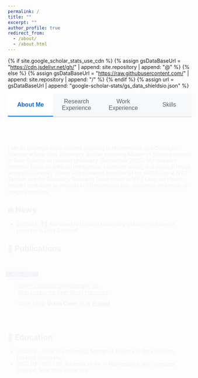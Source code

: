 ```yaml
---
permalink: /
title: ""
excerpt: ""
author_profile: true
redirect_from: 
  - /about/
  - /about.html
---
```


{% if site.google_scholar_stats_use_cdn %}
{% assign gsDataBaseUrl = "https://cdn.jsdelivr.net/gh/" | append: site.repository | append: "@" %}
{% else %}
{% assign gsDataBaseUrl = "https://raw.githubusercontent.com/" | append: site.repository | append: "/" %}
{% endif %}
{% assign url = gsDataBaseUrl | append: "google-scholar-stats/gs_data_shieldsio.json" %}

<!-- Custom Tab Navigation -->
<div class="custom-tab-navigation">
  <button class="custom-tab-button active" onclick="showCustomTab('about-me')">About Me</button>
  <button class="custom-tab-button" onclick="showCustomTab('research-experience')">Research Experience</button>
  <button class="custom-tab-button" onclick="showCustomTab('work-experience')">Work Experience</button>
  <button class="custom-tab-button" onclick="showCustomTab('skills')">Skills</button>
</div>

<!-- Tab Content -->
<div id="about-me" class="custom-tab-content active">
  <span class='anchor' id='about-me'></span>
  
  I am an undergraduate student majoring in Mathematics and Computer Science at New York University, and an incoming Master of Science student in Data Science at Harvard University (September 2025). My research interests focus on artificial intelligence, computer vision, and medical image analysis. Currently, I work as a research assistant at the AI4CE Lab at NYU Tandon and the Radiology Research Department at NYU Langone Health, where I contribute to projects in 3D reconstruction, assembly, and medical imaging analysis.

  ## 🔥 News
  - *2025.02*: &nbsp;🎉🎉 Accepted to Harvard University's Master of Science program in Data Science! 

  ## 📝 Publications 
  <div class='paper-box'><div class='paper-box-image'><div><div class="badge">Arxiv 2025</div><img src='images/GARF.gif' alt="sym" width="100%"></div></div>
  <div class='paper-box-text' markdown="1">
    
  [GARF: Learning Generalizable 3D Reassembly for Real-World Fractures](https://ai4ce.github.io/GARF/)

  Chen Feng, **Grace Chen**, et al. [**Project**](https://arxiv.org/abs/2504.05400) <strong><span class='show_paper_citations' data='DhtAFkwAAAAJ:ALROH1vI_8AC'></span></strong>
  </div>
  </div>

  ## 📖 Education
  - *2025.09 - 2026.12 (incoming)*, Master of Science in Data Science, Harvard University
  - *2022.09 - 2025.05*, Bachelor of Art in Mathematics and Computer Science, New York University
</div>

<div id="research-experience" class="custom-tab-content">
  <span class='anchor' id='research-experience'></span>
  
  ## 💻 Research Experience
  
  ### AI4CE Lab, NYU Tandon
  *2024.08 - Present* (supervised by Prof. Chen Feng)
  - 3D Assembly Project: Contributed to GARF model for generalizable 3D reassembly 
  - 3D Reconstruction Project: Implemented Dust3R geometric 3D vision model for archaeological fragment reconstruction

  ### NYU Langone Health, Radiology Research Department
  *2024.02 - Present* (supervised by Dr. Yiqiu Shen)
  - Pancreatic Cancer Project: Processed data for 1200+ patients, used LLMs to analyze radiology reports
  - Breast Cancer Project: Conducted statistical analysis on radiology reports using Cohen's Kappa hypothesis test, improved GPT training prompt template for BI-RADS score ratings by 10%

  ### Chongqing University of Technology
  *2023.11 - Present* (supervised by Prof. Dongyang Qiu)
  - Implemented machine learning algorithms for financial risk early warning models
  - Developed data preprocessing tools, reducing processing time by 15%

  ### NYU Savin's Lab
  *2023.11 - 2024.05* (supervised by Prof. Cristina Savin)
  - Conducted research on dimensionality reduction and Gaussian Models for data analysis
</div>

<div id="work-experience" class="custom-tab-content">
  <span class='anchor' id='work-experience'></span>
  
  ## 💼 Work Experience
  
  ### Guotai Jun'an Securities
  *2023.05 - 2023.07*, Investment Banking Intern, Shanghai, China
  - Developed project proposals focused on market research and financial assessments
  - Contributed to 10+ high-profile roadshows for client company offerings (project resulted in successful IPO)
  - Produced financial offering-related documents including due diligence and client interviews

  ## 💬 Teaching Experience
  
  ### Courant Institute of Mathematical Sciences
  *2024.02 - Present*, Teaching Assistant for Linear Algebra and Calculus III
  - Provided one-on-one tutoring and detailed feedback, and graded assignments for classes of 50+ students
</div>

<div id="skills" class="custom-tab-content">
  <span class='anchor' id='skills'></span>
  
  ## 🛠 Skills
  
  ### Technical Proficiency
  R, Java, Python, C, SPSS Statistics, SQL, CSS, HTML, GIS
  
  ### Languages
  Mandarin Chinese (Native), English (Fluent)
</div>

<style>
/* Hide the default Jekyll navigation */
.site-nav {
  display: none !important;
}

/* Custom Tab Navigation Styles */
.custom-tab-navigation {
  display: flex;
  border-bottom: 2px solid #e1e4e8;
  margin-bottom: 2rem;
  background: #f6f8fa;
  border-radius: 6px 6px 0 0;
}

.custom-tab-button {
  background: none;
  border: none;
  padding: 12px 24px;
  cursor: pointer;
  font-size: 16px;
  color: #586069;
  border-bottom: 2px solid transparent;
  transition: all 0.3s ease;
  flex: 1;
  text-align: center;
}

.custom-tab-button:hover {
  color: #0366d6;
  background-color: #f1f8ff;
}

.custom-tab-button.active {
  color: #0366d6;
  border-bottom-color: #0366d6;
  font-weight: 600;
  background-color: white;
}

.custom-tab-content {
  display: none;
  animation: fadeIn 0.3s ease-in;
  padding: 20px 0;
}

.custom-tab-content.active {
  display: block;
}

@keyframes fadeIn {
  from { opacity: 0; transform: translateY(10px); }
  to { opacity: 1; transform: translateY(0); }
}

.paper-box {
  display: flex;
  justify-content: left;
  align-items: center;
  flex-direction: row;
  flex-wrap: wrap;
  border-bottom: 1px #efefef solid;
  padding: 2em 0 2em 0;
}

.paper-box-image {
  justify-content: center;
  display: flex;
  width: 100%;
  order: 2;
}

.paper-box-image img {
  max-width: 400px;
  box-shadow: 3px 3px 6px #888;
  object-fit: cover;
}

.paper-box-text {
  max-width: 100%;
  order: 1;
}

@media (min-width: 768px) {
  .paper-box-image {
    justify-content: left;
    min-width: 200px;
    max-width: 40%;
    order: 1;
  }
  
  .paper-box-text {
    justify-content: left;
    padding-left: 2em;
    max-width: 60%;
    order: 2;
  }
}

.badge {
  padding-left: 1rem;
  padding-right: 1rem;
  position: absolute;
  margin-top: .5em;
  margin-left: -.5em;
  color: white;
  background-color: #00369f;
  font-size: .8em;
}
</style>

<script>
function showCustomTab(tabId) {
  // Hide all tab contents
  const contents = document.querySelectorAll('.custom-tab-content');
  contents.forEach(content => {
    content.classList.remove('active');
  });
  
  // Remove active class from all buttons
  const buttons = document.querySelectorAll('.custom-tab-button');
  buttons.forEach(button => {
    button.classList.remove('active');
  });
  
  // Show selected tab content
  document.getElementById(tabId).classList.add('active');
  
  // Add active class to clicked button
  event.target.classList.add('active');
  
  // Update URL hash without reloading page
  history.pushState(null, null, '#' + tabId);
}

// Handle URL hash navigation on page load
window.addEventListener('load', function() {
  const hash = window.location.hash.substring(1);
  if (hash && document.getElementById(hash)) {
    showCustomTab(hash);
  }
});

// Handle browser back/forward buttons
window.addEventListener('hashchange', function() {
  const hash = window.location.hash.substring(1);
  if (hash && document.getElementById(hash)) {
    showCustomTab(hash);
  }
});
</script>
